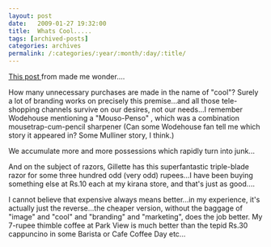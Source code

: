 ```yaml
---
layout: post
date:	2009-01-27 19:32:00
title:  Whats Cool.....
tags: [archived-posts]
categories: archives
permalink: /:categories/:year/:month/:day/:title/
---
```

<a href="http://sriniram.livejournal.com/26733.html"> This post </a> from <lj user="sriniram"> made me wonder....

How many unnecessary purchases are made in the name of "cool"? Surely a lot of branding works on precisely this premise...and all those tele-shopping channels survive on our desires, not our needs...I remember Wodehouse mentioning a "Mouso-Penso" , which was a combination mousetrap-cum-pencil sharpener (Can some Wodehouse fan tell me which story it appeared in? Some Mulliner story, I think.)

We accumulate more and more possessions which rapidly turn into junk...

And on the subject of razors, Gillette has this superfantastic triple-blade razor for some three hundred odd (very odd) rupees...I have been buying something else at Rs.10 each at my kirana store, and that's just as good....

I cannot believe that expensive always means better...in my experience, it's actually just the reverse...the cheaper version, without the baggage of "image" and "cool" and "branding" and "marketing", does the job better. My 7-rupee thimble coffee at Park View is much better than the tepid Rs.30 cappuncino in some Barista or Cafe Coffee Day etc...
